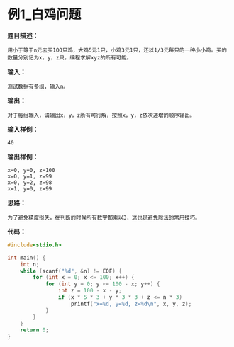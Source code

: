 # 例1_白鸡问题

**题目描述：**

```
用小于等于n元去买100只鸡，大鸡5元1只，小鸡3元1只，还以1/3元每只的一种小小鸡。买的数量分别记为x，y，z只。编程求解xyz的所有可能。
```

**输入：**

```
测试数据有多组，输入n。
```

**输出：**

```
对于每组输入，请输出x，y，z所有可行解，按照x，y，z依次递增的顺序输出。
```

**输入样例：**

```
40
```

**输出样例：**

```
x=0, y=0, z=100
x=0, y=1, z=99
x=0, y=2, z=98
x=1, y=0, z=99
```



**思路：**

```
为了避免精度损失，在判断的时候所有数字都乘以3，这也是避免除法的常用技巧。
```



**代码：**

```c++
#include<stdio.h>

int main() {
	int n;
	while (scanf("%d", &n) != EOF) {
		for (int x = 0; x <= 100; x++) {
			for (int y = 0; y <= 100 - x; y++) {
				int z = 100 - x - y;
				if (x * 5 * 3 + y * 3 * 3 + z <= n * 3)
					printf("x=%d, y=%d, z=%d\n", x, y, z);
			}
		}
	}
	return 0;
}
```

